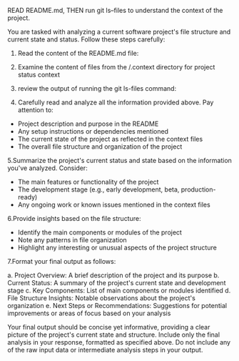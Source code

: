 READ README.md, THEN run git ls–files to understand the context of the project.

You are tasked with analyzing a current software project's file structure and current state and status. Follow these steps carefully:

1. Read the content of the README.md file:

2. Examine the content of files from the /.context directory for project status context

3. review the output of running the git ls-files command:

4. Carefully read and analyze all the information provided above. Pay attention to:

- Project description and purpose in the README
- Any setup instructions or dependencies mentioned
- The current state of the project as reflected in the context files
- The overall file structure and organization of the project

5.Summarize the project's current status and state based on the information you've analyzed. Consider:

- The main features or functionality of the project
- The development stage (e.g., early development, beta, production-ready)
- Any ongoing work or known issues mentioned in the context files

6.Provide insights based on the file structure:

- Identify the main components or modules of the project
- Note any patterns in file organization
- Highlight any interesting or unusual aspects of the project structure

7.Format your final output as follows:

a. Project Overview: A brief description of the project and its purpose
b. Current Status: A summary of the project's current state and development stage
c. Key Components: List of main components or modules identified
d. File Structure Insights: Notable observations about the project's organization
e. Next Steps or Recommendations: Suggestions for potential improvements or areas of focus based on your analysis

Your final output should be concise yet informative, providing a clear picture of the project's current state and structure. Include only the final analysis in your response, formatted as specified above. Do not include any of the raw input data or intermediate analysis steps in your output.